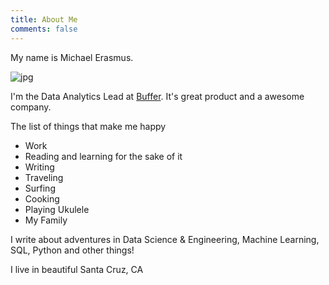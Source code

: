 ```yaml
---
title: About Me
comments: false
---
```


My name is Michael Erasmus.

![jpg](/img/Headshot.jpg)

I'm the Data Analytics Lead at [Buffer](https://buffer.com). It's great product and a awesome company.

The list of things that make me happy

- Work
- Reading and learning for the sake of it
- Writing
- Traveling
- Surfing
- Cooking
- Playing Ukulele
- My Family

 I write about adventures in Data Science & Engineering, Machine Learning, SQL, Python and other things!

I live in beautiful Santa Cruz, CA
